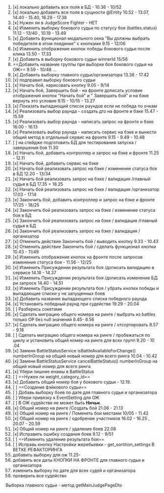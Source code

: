 1. [x] локально добавить все поля в БД - 10.36 - 10/52
2. [x] локально добавить все поля в сущности @Entity 10.52 - 13.07, 14.40 - 15.40, 16.28 -  17.38 
3. [x] Нужен ли в JudgeScore Fighter - НЕТ
4. [x] Изменить выборку бокового судьи по статусу боя (battles.status) 11.12 - 13/40 , 10.19 - 13.49
5. [x] Добавить функционал модального окна "Вы должны выбрать победителя в этом поединке" с кнопками 9.15 - 12/06
6. [x]  Изменить отображение кнопок победы бокового судьи после клика 13.50 - 17.33
7. [x]  Добавить в выборку бокового судьи winnerId 15/56 
8. ==Добавить название группы при выборке боя бокового судьи на ОЖ== 9.59 - 10/48 ... 
 9. [x] Добавить выборку главного судьи/организатора 13.38 - 17.42
 10. [x] подправил выборку бокового судьи 
 11. [x] Начать бой, нарисовать кнопку  9.05 - 9/14
 12. [x] Начать бой, Завершить бой - на фронте дописать условие отображения кнопок "Начать бой" и " Завершить бой" и на бэке вернуть это условие 9.15 - 10/15  - 13.27
 13. [x] Показать выпадающий список раундов если не победа по очкам
 14. [x] Реализовать выбор раунда - создать дто на фронте и бэке 15.47 - 15.59
 15. [x] Реализовать выбор раунда - написать запрос на фронте и бэке 16.00 - 16.13
 16. [x] Реализовать выбор раунда - написать сервис на бэке и вынести общий метод в отдельный сервис на фронте 9.15 - 9.49 - 10.48
 17. [ ] на стейдже подготовить БД для тестирования запуска /завершения боя 11.30 
 18. [x] Начать бой,  добавить контроллер и запрос на бэке и фронте 11.25 - 12.11
 19. [x] Начать бой,  добавить сервис на бэке
 20. [x] Начать бой реализовать запрос на бэке / изменение статуса боя в БД 12.20 - 13/34
 21. [x] Начать бой реализовать запрос на бэке / валидация /главный судья в БД 17.35 = 18.25
 22. [x] Начать бой реализовать запрос на бэке / валидация  /организатор  17.03 - 17.14
 23. [x] Закончить бой,  добавить контроллер и запрос на бэке и фронте 17/25 - 18/25
 24. [x] Закончить бой реализовать запрос на бэке / изменение статуса боя в БД 
 25. [x] Закончить бой реализовать запрос на бэке / валидация /главный судья в БД 
 26. [x] Закончить бой реализовать запрос на бэке / валидация  /организатор  
 27. [x] Отменить действие Закончить бой / выводить кнопку 9.33 - 10.43
 28. [x] Отменить действие Закончить бой / сделать функционал кнопки 10.43 - 11/49
 29. [x] Изменить отображение кнопок на фронте после запросов изменения статуса боя - 11.56 - 12/25
 30. [x] Изменить Присуждении результата боя /дописать валидацию в сервисе 14.18 - 14.37
 31. [x] Изменить Присуждении результата боя /дописать изменение БД ри запросе 14.40 - 14.51
 32. [x] Изменить Присуждении результата боя / убрать кнопки победы и выпадающие списки у не запущенных боев
 33. [x] Добавить название выпадающего списка победного раунда
 34. [x] Установить победный раунд при судействе 19.29 - 20.04
 35. [ ] Разберись сокетами 
 36. [x] Сделать миграцию общего номера на ринге / выбрать из battles только ОР без null значений 8.45- 8.56
 37. [x] Сделать миграцию общего номера на ринге / отсортировать 8.57 - 9.18
 38. [ ] Сделать миграцию общего номера на ринге / пробежаться по циклу и установить общий номер на ринге для всех групп 9.20 - 10 .04
 39. [x] Замени BattleStatusService isBattleAvailableForChange() numberInGroup на общий новый номер для всего ринга 10.04 - 10.42
 40. [x] Замени BattleStatusService cancelBattleStatus() numberInGroup на общий новый номер для всего ринга
 41. [x] Убери лишние енамы в BattleStatus
 42. [ ] ==Нужен ли weight_category_id==
 43. [x] Добавить общий номер боя у бокового судьи - 12.19.
 44. [ ] ==Создание фэйкового судьи== 
 45. [ ] Добавь выборку боев по дате для главного судьи и организатора 
 46. [ ]  Убери привязку к EventSetting для ОЖ 
 47. [ ] В ОЖ судействе не может быть **Ничьи**.
 48. [x] Общий номер на ринге /Создать бой 21.06 - 21.13
 49. [x] Общий номер на ринге / Поменять бои местами 10/05 - 11.42
 50. [x] Общий номер на ринге / одобрение участников 16.02 - 16.25 , 20.07 - 20.59
 51. [x] Общий номер на ринге / удаление боев 22.08
 52. [x] Исправить ошибку создания боев 9.12 - 9/51
 53. [ ] ==Изменить удаление результата боя== 
 54. [ ] Исправь кнопку Настройки жеребьевки - get_sortition_settings В ВЕТКЕ РЕФАКТОРИНГА
55. добавить выборку для ож 11.25-
56. добавить все даты КНОПКИ НА ФРОНТЕ для главного судьи и организатора 
57. изменить выборку по дате для всех судей и организатора
58. проверить все судейство



Выборка главного судьи - метод getMainJudgePageDto 